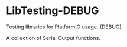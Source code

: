 # LibTesting-DEBUG
Testing libraries for PlatformIO usage. (DEBUG)

A collection of Serial Output functions.
